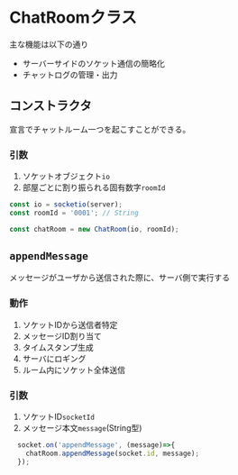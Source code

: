 # ChatRoomクラス
主な機能は以下の通り
- サーバーサイドのソケット通信の簡略化
- チャットログの管理・出力

## コンストラクタ
宣言でチャットルーム一つを起こすことができる。
### 引数
1. ソケットオブジェクト`io`
2. 部屋ごとに割り振られる固有数字`roomId`


```javascript
const io = socketio(server);
const roomId = '0001'; // String

const chatRoom = new ChatRoom(io, roomId);
```

## `appendMessage`
メッセージがユーザから送信された際に、サーバ側で実行する

### 動作
1. ソケットIDから送信者特定
2. メッセージID割り当て
3. タイムスタンプ生成
4. サーバにロギング
5. ルーム内にソケット全体送信

### 引数
1. ソケットID`socketId`
2. メッセージ本文`message`(String型)

```javascript
  socket.on('appendMessage', (message)=>{
    chatRoom.appendMessage(socket.id, message);
  });
```